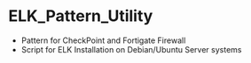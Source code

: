 # ELK_Pattern_Utility

- Pattern for CheckPoint and Fortigate Firewall
- Script for ELK Installation on Debian/Ubuntu Server systems

